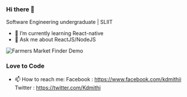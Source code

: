 ### Hi there 👋

Software Engineering undergraduate | SLIIT

- 🌱 I’m currently learning React-native
- 💬 Ask me about ReactJS/NodeJS

![Farmers Market Finder Demo](demo/demo.gif)

### Love to Code 

- 📫 How to reach me: 
Facebook : https://www.facebook.com/kdmithii
Twitter  : https://twitter.com/Kdmithi


